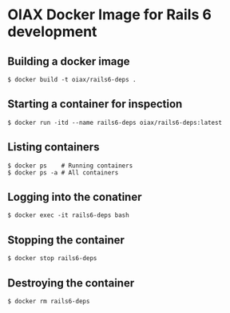 # OIAX Docker Image for Rails 6 development

## Building a docker image

```
$ docker build -t oiax/rails6-deps .
```

## Starting a container for inspection

```
$ docker run -itd --name rails6-deps oiax/rails6-deps:latest
```

## Listing containers

```
$ docker ps    # Running containers
$ docker ps -a # All containers
```

## Logging into the conatiner

```
$ docker exec -it rails6-deps bash
```

## Stopping the container

```
$ docker stop rails6-deps
```

## Destroying the container

```
$ docker rm rails6-deps
```
